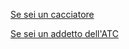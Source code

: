 [Se sei un cacciatore][66419628]

  [66419628]: http://applicazioni.regione.umbria.it/caccia-battute "Vai al gestionale"

[Se sei un addetto dell'ATC][725f8d10]

  [725f8d10]: http://applicazioni.regione.umbria.it/caccia-admin "Vai al gestionale"
